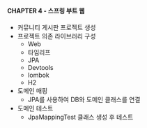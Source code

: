#### CHAPTER 4 - 스프링 부트 웹
 - 커뮤니티 게시판 프로젝트 생성
 - 프로젝트 의존 라이브러리 구성
    - Web
    - 타임리프
    - JPA
    - Devtools
    - lombok
    - H2
 - 도메인 매핑
    - JPA를 사용하여 DB와 도메인 클래스를 연결
 - 도메인 테스트
    - JpaMappingTest 클래스 생성 후 테스트
